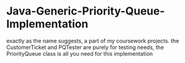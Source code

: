 # Java-Generic-Priority-Queue-Implementation
exactly as the name suggests, a part of my coursework projects.
the CustomerTicket and PQTester are purely for testing needs, the PriorityQueue class is all you need for this implementation
